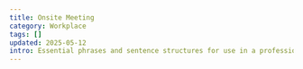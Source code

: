 ```yaml
---
title: Onsite Meeting
category: Workplace
tags: []
updated: 2025-05-12
intro: Essential phrases and sentence structures for use in a professional work environment.
---
```


